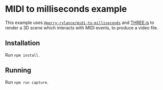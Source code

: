 # MIDI to milliseconds example
This example uses [`@perry-rylance/midi-to-milliseconds`](https://www.npmjs.com/package/@perry-rylance/midi-to-milliseconds) and [THREE.js](https://threejs.org/) to render a 3D scene which interacts with MIDI events, to produce a video file.

## Installation
Run `npm install`.

## Running
Run `npm run capture`.
